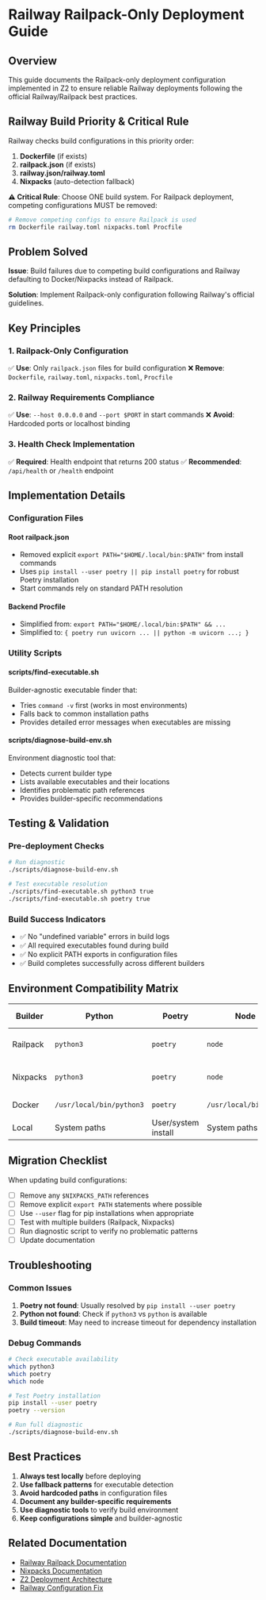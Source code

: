 # Railway Railpack-Only Deployment Guide

## Overview

This guide documents the Railpack-only deployment configuration implemented in Z2 to ensure reliable Railway deployments following the official Railway/Railpack best practices.

## Railway Build Priority & Critical Rule

Railway checks build configurations in this priority order:
1. **Dockerfile** (if exists)
2. **railpack.json** (if exists) 
3. **railway.json/railway.toml**
4. **Nixpacks** (auto-detection fallback)

**⚠️ Critical Rule**: Choose ONE build system. For Railpack deployment, competing configurations MUST be removed:
```bash
# Remove competing configs to ensure Railpack is used
rm Dockerfile railway.toml nixpacks.toml Procfile
```

## Problem Solved

**Issue**: Build failures due to competing build configurations and Railway defaulting to Docker/Nixpacks instead of Railpack.

**Solution**: Implement Railpack-only configuration following Railway's official guidelines.

## Key Principles

### 1. Railpack-Only Configuration
✅ **Use**: Only `railpack.json` files for build configuration
❌ **Remove**: `Dockerfile`, `railway.toml`, `nixpacks.toml`, `Procfile`

### 2. Railway Requirements Compliance
✅ **Use**: `--host 0.0.0.0` and `--port $PORT` in start commands
❌ **Avoid**: Hardcoded ports or localhost binding

### 3. Health Check Implementation
✅ **Required**: Health endpoint that returns 200 status
✅ **Recommended**: `/api/health` or `/health` endpoint

## Implementation Details

### Configuration Files

#### Root railpack.json
- Removed explicit `export PATH="$HOME/.local/bin:$PATH"` from install commands
- Uses `pip install --user poetry || pip install poetry` for robust Poetry installation
- Start commands rely on standard PATH resolution

#### Backend Procfile
- Simplified from: `export PATH="$HOME/.local/bin:$PATH" && ...`
- Simplified to: `{ poetry run uvicorn ... || python -m uvicorn ...; }`

### Utility Scripts

#### scripts/find-executable.sh
Builder-agnostic executable finder that:
- Tries `command -v` first (works in most environments)
- Falls back to common installation paths
- Provides detailed error messages when executables are missing

#### scripts/diagnose-build-env.sh
Environment diagnostic tool that:
- Detects current builder type
- Lists available executables and their locations
- Identifies problematic path references
- Provides builder-specific recommendations

## Testing & Validation

### Pre-deployment Checks
```bash
# Run diagnostic
./scripts/diagnose-build-env.sh

# Test executable resolution
./scripts/find-executable.sh python3 true
./scripts/find-executable.sh poetry true
```

### Build Success Indicators
- ✅ No "undefined variable" errors in build logs
- ✅ All required executables found during build
- ✅ No explicit PATH exports in configuration files
- ✅ Build completes successfully across different builders

## Environment Compatibility Matrix

| Builder | Python | Poetry | Node | Package Manager | Notes |
|---------|--------|--------|------|-----------------|-------|
| Railpack | `python3` | `poetry` | `node` | `npm`/`yarn` | Auto-detected in PATH |
| Nixpacks | `python3` | `poetry` | `node` | `npm`/`yarn` | Standard system paths |
| Docker | `/usr/local/bin/python3` | `poetry` | `/usr/local/bin/node` | `npm` | Container paths |
| Local | System paths | User/system install | System paths | System install | Development environment |

## Migration Checklist

When updating build configurations:

- [ ] Remove any `$NIXPACKS_PATH` references
- [ ] Remove explicit `export PATH` statements where possible
- [ ] Use `--user` flag for pip installations when appropriate
- [ ] Test with multiple builders (Railpack, Nixpacks)
- [ ] Run diagnostic script to verify no problematic patterns
- [ ] Update documentation

## Troubleshooting

### Common Issues

1. **Poetry not found**: Usually resolved by `pip install --user poetry`
2. **Python not found**: Check if `python3` vs `python` is available
3. **Build timeout**: May need to increase timeout for dependency installation

### Debug Commands
```bash
# Check executable availability
which python3
which poetry
which node

# Test Poetry installation
pip install --user poetry
poetry --version

# Run full diagnostic
./scripts/diagnose-build-env.sh
```

## Best Practices

1. **Always test locally** before deploying
2. **Use fallback patterns** for executable detection
3. **Avoid hardcoded paths** in configuration files
4. **Document any builder-specific requirements**
5. **Use diagnostic tools** to verify build environment
6. **Keep configurations simple** and builder-agnostic

## Related Documentation

- [Railway Railpack Documentation](https://docs.railway.com/reference/railpack)
- [Nixpacks Documentation](https://nixpacks.com/docs)
- [Z2 Deployment Architecture](./DEPLOYMENT_ARCHITECTURE.md)
- [Railway Configuration Fix](./railway-configuration-fix.md)